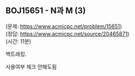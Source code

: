## BOJ15651 - N과 M (3)  
(문제: https://www.acmicpc.net/problem/15651)  
(정답: https://www.acmicpc.net/source/20465871)  
(시간: 11분)  

백트래킹.  

사용여부 체크 안해도됨